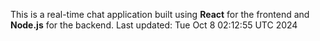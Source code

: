 This is a real-time chat application built using **React** for the frontend and **Node.js** for the backend.
Last updated: Tue Oct  8 02:12:55 UTC 2024
